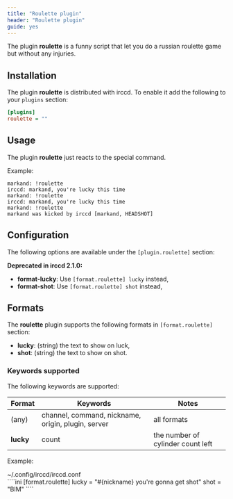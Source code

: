 ```yaml
---
title: "Roulette plugin"
header: "Roulette plugin"
guide: yes
---
```


The plugin **roulette** is a funny script that let you do a russian roulette game but without any injuries.

## Installation

The plugin **roulette** is distributed with irccd. To enable it add the following to your `plugins` section:

````ini
[plugins]
roulette = ""
````

## Usage

The plugin **roulette** just reacts to the special command.

Example:

````nohighlight
markand: !roulette
irccd: markand, you're lucky this time
markand: !roulette
irccd: markand, you're lucky this time
markand: !roulette
markand was kicked by irccd [markand, HEADSHOT]
````

## Configuration

The following options are available under the `[plugin.roulette]` section:

**Deprecated in irccd 2.1.0:**

  - **format-lucky**: Use `[format.roulette] lucky` instead,
  - **format-shot**: Use `[format.roulette] shot` instead,

## Formats

The **roulette** plugin supports the following formats in `[format.roulette]` section:

  - **lucky**: (string) the text to show on luck,
  - **shot**: (string) the text to show on shot.

### Keywords supported

The following keywords are supported:

| Format    | Keywords                                           | Notes                             |
|-----------|----------------------------------------------------|-----------------------------------|
| (any)     | channel, command, nickname, origin, plugin, server | all formats                       |
| **lucky** | count                                              | the number of cylinder count left |

Example:

<div class="panel panel-info">
 <div class="panel-heading">~/.config/irccd/irccd.conf</div>
 <div class="panel-body">
````ini
[format.roulette]
lucky = "#{nickname} you're gonna get shot"
shot = "BIM"
````
 </div>
</div>
